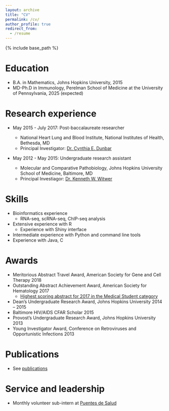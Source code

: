 ```yaml
---
layout: archive
title: "CV"
permalink: /cv/
author_profile: true
redirect_from:
  - /resume
---
```


{% include base_path %}

Education
======
* B.A. in Mathematics, Johns Hopkins University, 2015
* MD-Ph.D in Immunology, Perelman School of Medicine at the University of Pennsylvania, 2025 (expected)

Research experience
======
* May 2015 - July 2017: Post-baccalaureate researcher
  * National Heart Lung and Blood Institute, National Institutes of Health, Bethesda, MD
  * Principal Investigator: [Dr. Cynthia E. Dunbar](https://irp.nih.gov/pi/cynthia-dunbar)

* May 2012 - May 2015: Undergraduate research assistant
  * Molecular and Comparative Pathobiology, Johns Hopkins University School of Medicine, Baltimore, MD
  * Principal Investiagor: [Dr. Kenneth W. Witwer](https://witwerlab.org)
  
Skills
======
* Bioinformatics experience
  * RNA-seq, scRNA-seq, ChIP-seq analysis
* Extensive experience with R
  * Experience with Shiny interface 
* Intermediate experience with Python and command line tools
* Experience with Java, C

Awards
======
* Meritorious Abstract Travel Award, American Society for Gene and Cell Therapy 2018
* Outstanding Abstract Achievement Award, American Society for Hematology 2017
  * [Highest scoring abstract for 2017 in the Medical Student category](https://www.hematology.org/awards/award-recipients/outstanding-abstract-achievement)
* Dean’s Undergraduate Research Award, Johns Hopkins University 2014 – 2015
* Baltimore HIV/AIDS CFAR Scholar 2015
* Provost’s Undergraduate Research Award, Johns Hopkins University 2013
* Young Investigator Award, Conference on Retroviruses and Opportunistic Infections 2013

Publications
======
* See [publications](/publications)
  
Service and leadership
======
* Monthly volunteer sub-intern at [Puentes de Salud](http://www.puentesdesalud.org/)
